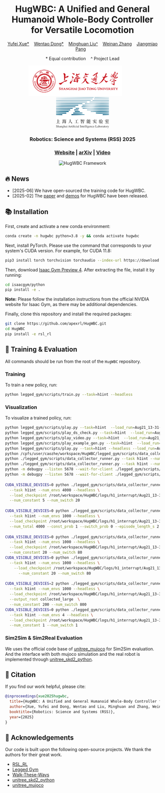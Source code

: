 <div align="center">
  <h1><strong>HugWBC: A Unified and General Humanoid Whole-Body Controller for Versatile Locomotion</strong></h1>
  <p>
    <a href=''>Yufei Xue*</a> &nbsp;&nbsp;
    <a href='https://github.com/WentDong'>Wentao Dong*</a> &nbsp;&nbsp;
    <a href='https://minghuanliu.com'>Minghuan Liu^</a> &nbsp;&nbsp;
    <a href='https://wnzhang.net/'>Weinan Zhang</a> &nbsp;&nbsp;
    <a href='https://oceanpang.github.io/'>Jiangmiao Pang</a> &nbsp;&nbsp;
  </p>
  <p>
  * Equal contribution&nbsp;&nbsp;&nbsp;&nbsp;^ Project Lead
  </p>
  <p>
      <img src="./imgs/sjtu.png" height="100" alt="SJTU Logo"> &nbsp; &nbsp; &nbsp; &nbsp; &nbsp; &nbsp; 
      <img src="./imgs/share-logo.png" height="100" alt="Share Logo">
  </p>
  <h3>Robotics: Science and Systems (RSS) 2025</h3>
  <h3>
    <a href="https://hugwbc.github.io/">Website</a> | 
    <a href="https://arxiv.org/abs/2502.03206/">arXiv</a> | 
    <a href="https://www.youtube.com/watch?v=JP9A0EIu7nc">Video</a> 
  </h3>
  <img src="./imgs/framework.png" width="90%" alt="HugWBC Framework">
</div>

## 🔥 News
- \[2025-06] We have open-sourced the training code for HugWBC.
- \[2025-02] The [paper](https://arxiv.org/abs/2502.03206) and [demos](https://hugwbc.github.io) for HugWBC have been released.

## 📚 Installation

First, create and activate a new conda environment:
```bash
conda create -n hugwbc python=3.8 -y && conda activate hugwbc
```

Next, install PyTorch. Please use the command that corresponds to your system's CUDA version. For example, for CUDA 11.8:
```bash
pip3 install torch torchvision torchaudio --index-url https://download.pytorch.org/whl/cu118
```

Then, download [Isaac Gym Preview 4](https://developer.nvidia.com/isaac-gym/download). After extracting the file, install it by running:
```bash
cd isaacgym/python
pip install -e .
```
**Note:** Please follow the installation instructions from the official NVIDIA website for Isaac Gym, as there may be additional dependencies.

Finally, clone this repository and install the required packages:
```bash
git clone https://github.com/apexrl/HugWBC.git 
cd HugWBC
pip install -e rsl_rl
```

## 🚀 Training & Evaluation

All commands should be run from the root of the `HugWBC` repository.

### Training
To train a new policy, run:
```bash
python legged_gym/scripts/train.py --task=h1int --headless 
```

### Visualization
To visualize a trained policy, run:
```bash
python legged_gym/scripts/play.py --task=h1int  --load_run=Aug21_13-31-13_ --checkpoint=40000
python legged_gym/scripts/play_ds_check.py --task=h1int  --load_run=Aug21_13-31-13_ --checkpoint=40000 --headless
python legged_gym/scripts/play_video.py --task=h1int  --load_run=Aug21_13-31-13_ --checkpoint=40000
python legged_gym/scripts/play_example_gen.py --task=h1int  --load_run=Aug21_13-31-13_ --checkpoint=40000
python legged_gym/scripts/play.py --task=h1int --headless --load_run=Aug21_13-31-13_ --checkpoint=40000
python /cpfs/user/caozhe/workspace/HugWBC/legged_gym/scripts/data_collector_runner.py --task h1int --num_envs 2 --headless --num_constant 1 --num_switch 1
python ./legged_gym/scripts/data_collector_runner.py --task h1int --num_envs 2 --headless --load_checkpoint /root/workspace/HugWBC/logs/h1_interrupt/Aug21_13-31-13_/model_40000.pt --num_constant 1 --num_switch 1
python ./legged_gym/scripts/data_collector_runner.py --task h1int --num_envs 1000 --headless --load_checkpoint /root/workspace/HugWBC/logs/h1_interrupt/Aug21_13-31-13_/model_40000.pt --num_constant 20 --num_switch 80
python -m debugpy --listen 5678 --wait-for-client ./legged_gym/scripts/data_collector_runner.py --task h1int --num_envs 1000 --headless --load_checkpoint /root/workspace/HugWBC/logs/h1_interrupt/Aug21_13-31-13_/model_40000.pt --num_constant 20 --num_switch 80
python -m debugpy --listen 5678 --wait-for-client ./legged_gym/scripts/data_collector_runner.py --task h1int --num_envs 2 --headless --load_checkpoint /root/workspace/HugWBC/logs/h1_interrupt/Aug21_13-31-13_/model_40000.pt --num_constant 1 --num_switch 1

CUDA_VISIBLE_DEVICES=0 python ./legged_gym/scripts/data_collector_runner.py \
  --task h1int --num_envs 4000 --headless \
  --load_checkpoint /root/workspace/HugWBC/logs/h1_interrupt/Aug21_13-31-13_/model_40000.pt \
  --num_constant 5 --num_switch 20

CUDA_VISIBLE_DEVICES=0 python ./legged_gym/scripts/data_collector_runner.py \
  --task h1int --num_envs 1000 --headless \
  --load_checkpoint /root/workspace/HugWBC/logs/h1_interrupt/Aug21_13-31-13_/model_40000.pt \
  --num_total 4000 --const_prob 1 --switch_prob 0 --episode_length_s 2.5 --output_root small_chunk_large --small_chunks

CUDA_VISIBLE_DEVICES=0 python ./legged_gym/scripts/data_collector_runner.py \
  --task h1int --num_envs 1000 --headless \
  --load_checkpoint /root/workspace/HugWBC/logs/h1_interrupt/Aug21_13-31-13_/model_40000.pt \
  --num_constant 20 --num_switch 80
CUDA_VISIBLE_DEVICES=0 python ./legged_gym/scripts/data_collector_runner.py \
  --task h1int --num_envs 1000 --headless \
    --load_checkpoint /root/workspace/HugWBC/logs/h1_interrupt/Aug21_13-31-13_/model_40000.pt \
      --num_constant 20 --num_switch 80

CUDA_VISIBLE_DEVICES=2 python ./legged_gym/scripts/data_collector_runner.py \
  --task h1int --num_envs 1000 --headless \
  --load_checkpoint /root/workspace/HugWBC/logs/h1_interrupt/Aug21_13-31-13_/model_40000.pt \
  --output_root collected_large  \
  --num_constant 200 --num_switch 800
CUDA_VISIBLE_DEVICES=0 python ./legged_gym/scripts/data_collector_runner.py \
  --task h1int --num_envs 4 --headless \
  --load_checkpoint /root/workspace/HugWBC/logs/h1_interrupt/Aug21_13-31-13_/model_40000.pt \
  --num_constant 1 --num_switch 1
```

### Sim2Sim & Sim2Real Evaluation
We uses the official code base of [unitree_mujoco](https://github.com/unitreerobotics/unitree_mujoco) for Sim2Sim evaluation. And the interface with both mujoco simulation and the real robot is implemented through [unitree_skd2_python](https://github.com/unitreerobotics/unitree_sdk2_python).

## 🔗 Citation

If you find our work helpful, please cite:
```bibtex
@inproceedings{xue2025hugwbc,
  title={HugWBC: A Unified and General Humanoid Whole-Body Controller for Versatile Locomotion}, 
  author={Xue, Yufei and Dong, Wentao and Liu, Minghuan and Zhang, Weinan and Pang, Jiangmiao},
  booktitle={Robotics: Science and Systems (RSS)},
  year={2025}
}
```

## 👏 Acknowledgements

Our code is built upon the following open-source projects. We thank the authors for their great work.
- [RSL_RL](https://github.com/leggedrobotics/rsl_rl)
- [Legged Gym](https://github.com/leggedrobotics/legged_gym)
- [Walk-These-Ways](https://github.com/Improbable-AI/walk-these-ways)
- [unitree_skd2_python](https://github.com/unitreerobotics/unitree_sdk2_python)
- [unitree_mujoco](https://github.com/unitreerobotics/unitree_mujoco)

